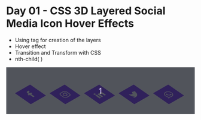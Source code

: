 # Day 01 - CSS 3D Layered Social Media Icon Hover Effects

- Using tag for creation of the layers  
- Hover effect  
- Transition and Transform with CSS  
- nth-child( )  

![layerdes](https://raw.githubusercontent.com/claudimf/css_30_days/main/01_day%20-%20CSS%203D%20Layered%20Social%20Media%20Icon%20Hover%20Effects/01.gif)
